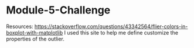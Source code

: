 # Module-5-Challenge

Resources:
    https://stackoverflow.com/questions/43342564/flier-colors-in-boxplot-with-matplotlib
    I used this site to help me define customize the properties of the outlier. 